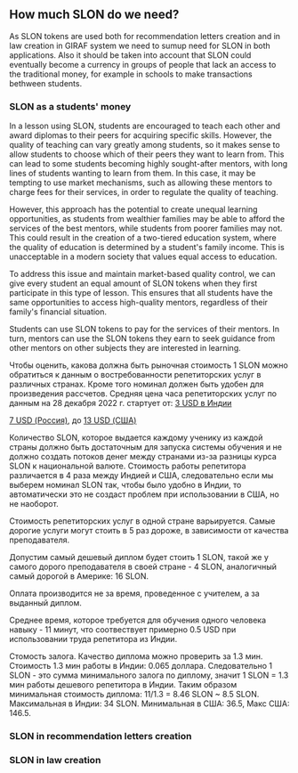 ## How much SLON do we need?

As SLON tokens are used both for recommendation letters creation and in law creation in GIRAF system we need to sumup need for SLON in both applications. Also it should be taken into account that SLON could eventually become a currency in groups of people that lack an access to the traditional money, for example in schools to make transactions bethween students.

### SLON as a students' money

In a lesson using SLON, students are encouraged to teach each other and award diplomas to their peers for acquiring specific skills. However, the quality of teaching can vary greatly among students, so it makes sense to allow students to choose which of their peers they want to learn from. This can lead to some students becoming highly sought-after mentors, with long lines of students wanting to learn from them. In this case, it may be tempting to use market mechanisms, such as allowing these mentors to charge fees for their services, in order to regulate the quality of teaching.

However, this approach has the potential to create unequal learning opportunities, as students from wealthier families may be able to afford the services of the best mentors, while students from poorer families may not. This could result in the creation of a two-tiered education system, where the quality of education is determined by a student's family income. This is unacceptable in a modern society that values equal access to education.

To address this issue and maintain market-based quality control, we can give every student an equal amount of SLON tokens when they first participate in this type of lesson. This ensures that all students have the same opportunities to access high-quality mentors, regardless of their family's financial situation.

Students can use SLON tokens to pay for the services of their mentors. In turn, mentors can use the SLON tokens they earn to seek guidance from other mentors on other subjects they are interested in learning.

Чтобы оценить, какова должна быть рыночная стоимость 1 SLON можно обратиться к данным о востребованности репетиторских услуг в различных странах. Кроме того номинал должен быть удобен для произведения рассчетов. Средняя цена часа репетиторских услуг по данным на 28 декабря 2022 г. стартует от: [3 USD в Индии](https://www.teacheron.com/maths-tutors-in-india)

[7 USD (Россия)](https://uslugi.yandex.ru/213-moscow/category/repetitoryi-i-obuchenie/repetitor-po-matematike--4738?from=suggest&p=1&text=%D1%80%D0%B5%D0%BF%D0%B5%D1%82%D0%B8%D1%82%D0%BE%D1%80%20%D0%BF%D0%BE%20%D0%BC%D0%B0%D1%82%D0%B5%D0%BC%D0%B0%D1%82%D0%B8%D0%BA%D0%B5%20%D0%BC%D0%BE%D1%81%D0%BA%D0%B2%D0%B0), до [13 USD (США)](https://takelessons.com/search?service=Math&priceHigh=15&sort=1)

Количество SLON, которое выдается каждому ученику из каждой страны должно быть достаточным для запуска системы обучения и не должно создать потоков денег между странами из-за разницы курса SLON к национальной валюте. Стоимость работы репетитора различается в 4 раза между Индией и США, следовательно если мы выберем номинал SLON так, чтобы было удобно в Индии, то автоматически это не создаст проблем при использовании в США, но не наоборот.

Стоимость репетиторских услуг в одной стране варьируется. Самые дорогие услуги могут стоить в 5 раз дороже, в зависимости от качества преподавателя.

Допустим самый дешевый диплом будет стоить 1 SLON, такой же у самого дорого преподавателя в своей стране - 4 SLON, аналогичный самый дорогой в Америке: 16 SLON.

Оплата производится не за время, проведенное с учителем, а за выданный диплом.

Среднее время, которое требуется для обучения одного человека навыку - 11 минут, что соотвествует примерно 0.5 USD при использовании труда репетитора из Индии.

Стомость залога. Качество диплома можно проверить за 1.3 мин. Стоимость 1.3 мин работы в Индии: 0.065 доллара.
Следовательно 1 SLON - это сумма минимального залога по диплому, значит 1 SLON = 1.3 мин работы дешевого репетитора в Индии. Таким образом минимальная стоимость диплома: 11/1.3 = 8.46 SLON ~ 8.5 SLON. Максимальная в Индии: 34 SLON.
Минимальная в США: 36.5, Макс США: 146.5.

### SLON in recommendation letters creation

### SLON in law creation

